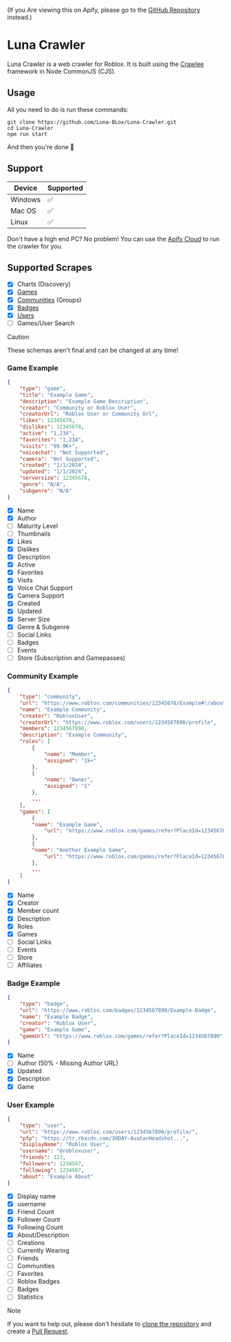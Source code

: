 (If you Are viewing this on Apify, please go to the [GitHub Repository](https://github.com/Luna-BLox/Luna-Crawler) instead.)

# Luna Crawler
Luna Crawler is a web crawler for Roblox. It is built using the [Crawlee](https://github.com/apify/crawlee) framework in Node CommonJS (CJS).

## Usage
All you need to do is run these commands:

```shell
git clone https://github.com/Luna-BLox/Luna-Crawler.git
cd Luna-Crawler
npm run start
```

And then you're done 🎉
## Support
| Device | Supported |
|--|--|
| Windows |✅|
| Mac OS | ✅|
| Linux | ✅|

Don't have a high end PC? No problem! You can use the [Apify Cloud](https://www.apify.com/) to run the crawler for you.

## Supported Scrapes

- [x] Charts (Discovery)
- [x] [Games](#game-example)
- [x] [Communities](#community-example) (Groups)
- [x] [Badges](#badge-example)
- [x] [Users](#user-example)
- [ ] Games/User Search

> [!CAUTION]
> These schemas aren't final and can be changed at any time!

### Game Example
```json
{
	"type": "game",
	"title": "Example Game",
	"description": "Example Game Description",
	"creator": "Community or Roblox User",
	"creatorUrl": "Roblox User or Community Url",
	"likes": 12345678,
	"dislikes": 12345678,
	"active": "1,234",
	"favorites": "1,234",
	"visits": "99.9K+",
	"voicechat": "Not Supported",
	"camera": "Not Supported",
	"created": "1/1/2024",
	"updated": "1/1/2024",
	"serversize": 12345678,
	"genre": "N/A",
	"subgenre": "N/A"
}
```
- [x] Name
- [x] Author
- [ ] Maturity Level
- [ ] Thumbnails 
- [x] Likes
- [x] Dislikes
- [x] Description
- [x] Active
- [x] Favorites
- [x] Visits
- [x] Voice Chat Support
- [x] Camera Support
- [x] Created
- [x] Updated
- [x] Server Size
- [x] Genre & Subgenre
- [ ] Social Links
- [ ] Badges
- [ ] Events
- [ ] Store (Subscription and Gamepasses)

### Community Example
```json
{
	"type": "community",
	"url": "https://www.roblox.com/communities/12345678/Example#!/about",
	"name": "Example Community",
	"creator": "RobloxUser",
	"creatorUrl": "https://www.roblox.com/users/1234567890/profile",
	"members": 1234567890,
	"description": "Example Community",
	"roles": [
		{
			"name": "Member",
			"assigned": "1k+"
		},
		{
			"name": "Owner",
			"assigned": "1"
		},
		...
	],
	"games": [
		{
		"name": "Example Game",
			"url": "https://www.roblox.com/games/refer?PlaceId=1234567890"
		},
		{
		"name": "Another Example Game",
			"url": "https://www.roblox.com/games/refer?PlaceId=1234567890"
		},
		...
	]
}
```

- [x] Name
- [x] Creator
- [x] Member count
- [x] Description
- [x] Roles
- [x] Games
- [ ] Social Links
- [ ] Events
- [ ] Store
- [ ] Affiliates

### Badge Example
```json
{
	"type": "badge",
	"url": "https://www.roblox.com/badges/1234567890/Example-Badge",
	"name": "Example Badge",
	"creator": "Roblox User",
	"game": "Example Game",
	"gameUrl": "https://www.roblox.com/games/refer?PlaceId=1234567890"
}
```

- [x] Name
- [ ] Author (50% - Missing Author URL)
- [x] Updated
- [x] Description
- [x] Game

### User Example
```json
{
	"type": "user",
	"url": "https://www.roblox.com/users/1234567890/profile/",
	"pfp": "https://tr.rbxcdn.com/30DAY-AvatarHeadshot...",
	"displayName": "Roblox User",
	"username": "@robloxuser",
	"friends": 123,
	"followers": 1234567,
	"following": 1234567,
	"about": "Example About"
}
```
- [x] Display name
- [x] username
- [x] Friend Count
- [x] Follower Count
- [x] Following Count
- [x] About/Description
- [ ] Creations
- [ ] Currently Wearing
- [ ] Friends
- [ ] Communities
- [ ] Favorites
- [ ] Roblox Badges
- [ ] Badges
- [ ] Statistics

> [!NOTE] 
> If you want to help out, please don't hesitate to [clone the repository](#usage) and create a [Pull Request](https://github.com/Luna-BLox/Luna-Crawler/pulls).